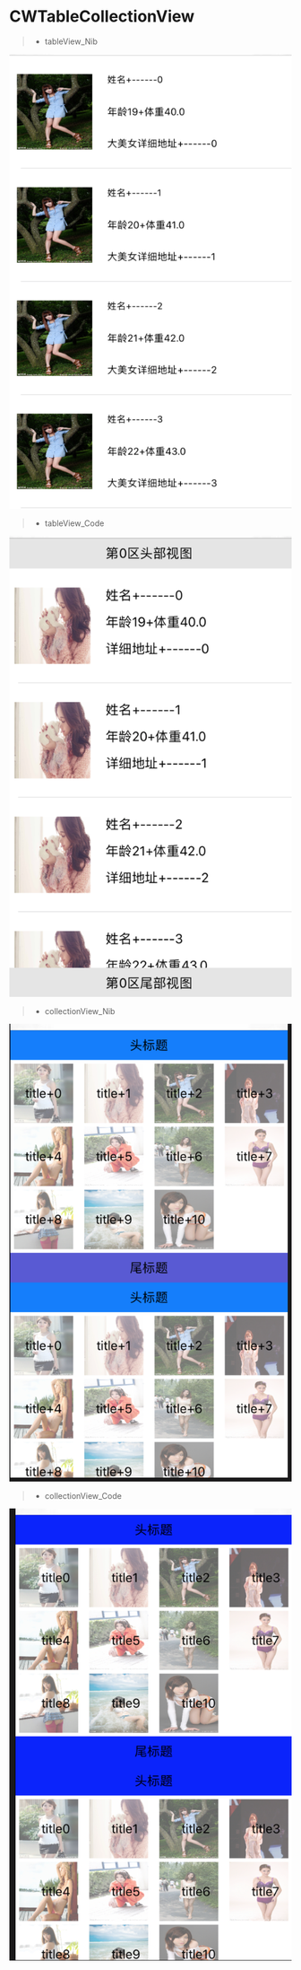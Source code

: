 # CWTableCollectionView

> * tableView_Nib

![Image](https://github.com/jinweicheng/CWTableCollectionView/blob/master/CWTableCollectionView/Resources/tableView_Nib.png)

> * tableView_Code

![Image](https://github.com/jinweicheng/CWTableCollectionView/blob/master/CWTableCollectionView/Resources/tableView_Code.png)

> * collectionView_Nib

![Image](https://github.com/jinweicheng/CWTableCollectionView/blob/master/CWTableCollectionView/Resources/collectionView_Nib.png)

> * collectionView_Code


![Image](https://github.com/jinweicheng/CWTableCollectionView/blob/master/CWTableCollectionView/Resources/collectionView_Code.png)



